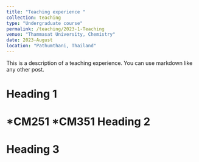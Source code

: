 ```yaml
---
title: "Teaching experience "
collection: teaching
type: "Undergraduate course"
permalink: /teaching/2023-1-Teaching
venue: "Thammasat University, Chemistry"
date: 2023-August
location: "Pathumthani, Thailand"
---
```


This is a description of a teaching experience. You can use markdown like any other post.

Heading 1
======
*CM251
*CM351
Heading 2
======

Heading 3
======
